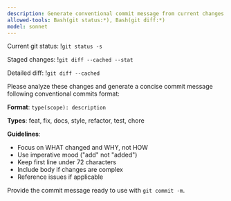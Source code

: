 ```yaml
---
description: Generate conventional commit message from current changes
allowed-tools: Bash(git status:*), Bash(git diff:*)
model: sonnet
---
```


Current git status:
!`git status -s`

Staged changes:
!`git diff --cached --stat`

Detailed diff:
!`git diff --cached`

Please analyze these changes and generate a concise commit message following conventional commits format:

**Format**: `type(scope): description`

**Types**: feat, fix, docs, style, refactor, test, chore

**Guidelines**:
- Focus on WHAT changed and WHY, not HOW
- Use imperative mood ("add" not "added")
- Keep first line under 72 characters
- Include body if changes are complex
- Reference issues if applicable

Provide the commit message ready to use with `git commit -m`.
